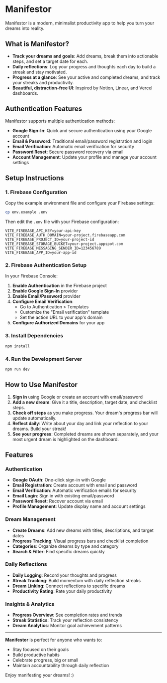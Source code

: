 # Manifestor

Manifestor is a modern, minimalist productivity app to help you turn your dreams into reality.

## What is Manifestor?

- **Track your dreams and goals**: Add dreams, break them into actionable steps, and set a target date for each.
- **Daily reflections**: Log your progress and thoughts each day to build a streak and stay motivated.
- **Progress at a glance**: See your active and completed dreams, and track your streaks and productivity.
- **Beautiful, distraction-free UI**: Inspired by Notion, Linear, and Vercel dashboards.

## Authentication Features

Manifestor supports multiple authentication methods:

- **Google Sign-In**: Quick and secure authentication using your Google account
- **Email & Password**: Traditional email/password registration and login
- **Email Verification**: Automatic email verification for security
- **Password Reset**: Secure password recovery via email
- **Account Management**: Update your profile and manage your account settings

## Setup Instructions

### 1. Firebase Configuration

Copy the example environment file and configure your Firebase settings:

```bash
cp env.example .env
```

Then edit the `.env` file with your Firebase configuration:

```env
VITE_FIREBASE_API_KEY=your-api-key
VITE_FIREBASE_AUTH_DOMAIN=your-project.firebaseapp.com
VITE_FIREBASE_PROJECT_ID=your-project-id
VITE_FIREBASE_STORAGE_BUCKET=your-project.appspot.com
VITE_FIREBASE_MESSAGING_SENDER_ID=123456789
VITE_FIREBASE_APP_ID=your-app-id
```

### 2. Firebase Authentication Setup

In your Firebase Console:

1. **Enable Authentication** in the Firebase project
2. **Enable Google Sign-In** provider
3. **Enable Email/Password** provider
4. **Configure Email Verification**:
   - Go to Authentication > Templates
   - Customize the "Email verification" template
   - Set the action URL to your app's domain
5. **Configure Authorized Domains** for your app

### 3. Install Dependencies

```bash
npm install
```

### 4. Run the Development Server

```bash
npm run dev
```

## How to Use Manifestor

1. **Sign in** using Google or create an account with email/password
2. **Add a new dream**: Give it a title, description, target date, and checklist steps.
3. **Check off steps** as you make progress. Your dream's progress bar will update automatically.
4. **Reflect daily**: Write about your day and link your reflection to your dreams. Build your streak!
5. **See your progress**: Completed dreams are shown separately, and your most urgent dream is highlighted on the dashboard.

## Features

### Authentication
- **Google OAuth**: One-click sign-in with Google
- **Email Registration**: Create account with email and password
- **Email Verification**: Automatic verification emails for security
- **Email Login**: Sign in with existing email/password
- **Password Reset**: Recover account via email
- **Profile Management**: Update display name and account settings

### Dream Management
- **Create Dreams**: Add new dreams with titles, descriptions, and target dates
- **Progress Tracking**: Visual progress bars and checklist completion
- **Categories**: Organize dreams by type and category
- **Search & Filter**: Find specific dreams quickly

### Daily Reflections
- **Daily Logging**: Record your thoughts and progress
- **Streak Tracking**: Build momentum with daily reflection streaks
- **Dream Linking**: Connect reflections to specific dreams
- **Productivity Rating**: Rate your daily productivity

### Insights & Analytics
- **Progress Overview**: See completion rates and trends
- **Streak Statistics**: Track your reflection consistency
- **Dream Analytics**: Monitor goal achievement patterns

---

**Manifestor** is perfect for anyone who wants to:
- Stay focused on their goals
- Build productive habits
- Celebrate progress, big or small
- Maintain accountability through daily reflection

Enjoy manifesting your dreams! :) 
